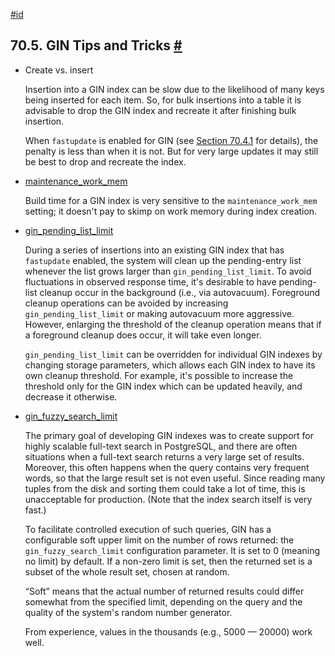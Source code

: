 [#id](#GIN-TIPS)

## 70.5. GIN Tips and Tricks [#](#GIN-TIPS)

- Create vs. insert

  Insertion into a GIN index can be slow due to the likelihood of many keys being inserted for each item. So, for bulk insertions into a table it is advisable to drop the GIN index and recreate it after finishing bulk insertion.

  When `fastupdate` is enabled for GIN (see [Section 70.4.1](gin-implementation#GIN-FAST-UPDATE) for details), the penalty is less than when it is not. But for very large updates it may still be best to drop and recreate the index.

- [maintenance_work_mem](runtime-config-resource#GUC-MAINTENANCE-WORK-MEM)

  Build time for a GIN index is very sensitive to the `maintenance_work_mem` setting; it doesn't pay to skimp on work memory during index creation.

- [gin_pending_list_limit](runtime-config-client#GUC-GIN-PENDING-LIST-LIMIT)

  During a series of insertions into an existing GIN index that has `fastupdate` enabled, the system will clean up the pending-entry list whenever the list grows larger than `gin_pending_list_limit`. To avoid fluctuations in observed response time, it's desirable to have pending-list cleanup occur in the background (i.e., via autovacuum). Foreground cleanup operations can be avoided by increasing `gin_pending_list_limit` or making autovacuum more aggressive. However, enlarging the threshold of the cleanup operation means that if a foreground cleanup does occur, it will take even longer.

  `gin_pending_list_limit` can be overridden for individual GIN indexes by changing storage parameters, which allows each GIN index to have its own cleanup threshold. For example, it's possible to increase the threshold only for the GIN index which can be updated heavily, and decrease it otherwise.

- [gin_fuzzy_search_limit](runtime-config-client#GUC-GIN-FUZZY-SEARCH-LIMIT)

  The primary goal of developing GIN indexes was to create support for highly scalable full-text search in PostgreSQL, and there are often situations when a full-text search returns a very large set of results. Moreover, this often happens when the query contains very frequent words, so that the large result set is not even useful. Since reading many tuples from the disk and sorting them could take a lot of time, this is unacceptable for production. (Note that the index search itself is very fast.)

  To facilitate controlled execution of such queries, GIN has a configurable soft upper limit on the number of rows returned: the `gin_fuzzy_search_limit` configuration parameter. It is set to 0 (meaning no limit) by default. If a non-zero limit is set, then the returned set is a subset of the whole result set, chosen at random.

  “Soft” means that the actual number of returned results could differ somewhat from the specified limit, depending on the query and the quality of the system's random number generator.

  From experience, values in the thousands (e.g., 5000 — 20000) work well.
